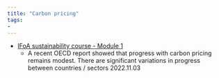 ```yaml
---
title: "Carbon pricing"
tags:
- 
---
```

- [IFoA sustainability course - Module 1](notes/IFoA%20sustainability%20course%20-%20Module%201.md)
	- A recent OECD report showed that progress with carbon pricing remains modest. There are significant variations in progress between countries / sectors 2022.11.03